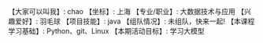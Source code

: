【大家可以叫我】: chao
【坐标】: 上海
【专业/职业】: 大数据技术与应用
【兴趣爱好】: 羽毛球
【项目技能】: java
【组队情况】: 未组队，快来一起!
【本课程学习基础】: Python、git、Linux
【本期活动目标】: 学习大模型